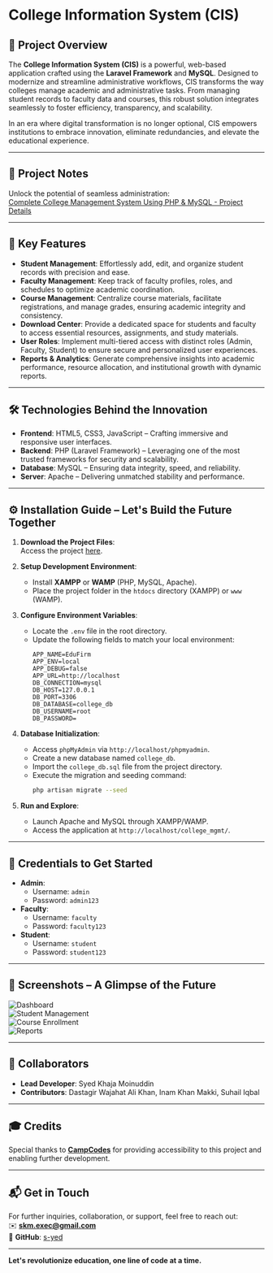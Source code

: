 # College Information System (CIS)

## 🚀 Project Overview
The **College Information System (CIS)** is a powerful, web-based application crafted using the **Laravel Framework** and **MySQL**. Designed to modernize and streamline administrative workflows, CIS transforms the way colleges manage academic and administrative tasks. From managing student records to faculty data and courses, this robust solution integrates seamlessly to foster efficiency, transparency, and scalability.

In an era where digital transformation is no longer optional, CIS empowers institutions to embrace innovation, eliminate redundancies, and elevate the educational experience. 

---

## 🔗 Project Notes
Unlock the potential of seamless administration:  
[Complete College Management System Using PHP & MySQL - Project Details]()

---

## 🌟 Key Features
- **Student Management**: Effortlessly add, edit, and organize student records with precision and ease.
- **Faculty Management**: Keep track of faculty profiles, roles, and schedules to optimize academic coordination.
- **Course Management**: Centralize course materials, facilitate registrations, and manage grades, ensuring academic integrity and consistency.
- **Download Center**: Provide a dedicated space for students and faculty to access essential resources, assignments, and study materials.
- **User Roles**: Implement multi-tiered access with distinct roles (Admin, Faculty, Student) to ensure secure and personalized user experiences.
- **Reports & Analytics**: Generate comprehensive insights into academic performance, resource allocation, and institutional growth with dynamic reports.

---

## 🛠️ Technologies Behind the Innovation
- **Frontend**: HTML5, CSS3, JavaScript – Crafting immersive and responsive user interfaces.
- **Backend**: PHP (Laravel Framework) – Leveraging one of the most trusted frameworks for security and scalability.
- **Database**: MySQL – Ensuring data integrity, speed, and reliability.
- **Server**: Apache – Delivering unmatched stability and performance.

---

## ⚙️ Installation Guide – Let's Build the Future Together
1. **Download the Project Files**:  
   Access the project [here]().

2. **Setup Development Environment**:  
   - Install **XAMPP** or **WAMP** (PHP, MySQL, Apache).  
   - Place the project folder in the `htdocs` directory (XAMPP) or `www` (WAMP).  

3. **Configure Environment Variables**:  
   - Locate the `.env` file in the root directory.  
   - Update the following fields to match your local environment:  
     ```dotenv
     APP_NAME=EduFirm
     APP_ENV=local
     APP_DEBUG=false
     APP_URL=http://localhost
     DB_CONNECTION=mysql
     DB_HOST=127.0.0.1
     DB_PORT=3306
     DB_DATABASE=college_db
     DB_USERNAME=root
     DB_PASSWORD=
     ```

4. **Database Initialization**:  
   - Access `phpMyAdmin` via `http://localhost/phpmyadmin`.  
   - Create a new database named `college_db`.  
   - Import the `college_db.sql` file from the project directory.  
   - Execute the migration and seeding command:  
     ```bash
     php artisan migrate --seed
     ```

5. **Run and Explore**:  
   - Launch Apache and MySQL through XAMPP/WAMP.  
   - Access the application at `http://localhost/college_mgmt/`.  

---

## 🔑 Credentials to Get Started
- **Admin**:  
  - Username: `admin`  
  - Password: `admin123`  
- **Faculty**:  
  - Username: `faculty`  
  - Password: `faculty123`  
- **Student**:  
  - Username: `student`  
  - Password: `student123`  

---

## 📸 Screenshots – A Glimpse of the Future
![Dashboard](path/to/dashboard_screenshot.png)  
![Student Management](path/to/student_management_screenshot.png)  
![Course Enrollment](path/to/course_enrollment_screenshot.png)  
![Reports](path/to/reports_screenshot.png)  

---

## 🤝 Collaborators
- **Lead Developer**: Syed Khaja Moinuddin  
- **Contributors**: Dastagir Wajahat Ali Khan, Inam Khan Makki, Suhail Iqbal

---

## 🎓 Credits
Special thanks to **[CampCodes](https://www.campcodes.com/)** for providing accessibility to this project and enabling further development.

---

## 📬 Get in Touch
For further inquiries, collaboration, or support, feel free to reach out:  
✉️ **skm.exec@gmail.com**  
🔗 **GitHub**: [s-yed](https://github.com/s-yed/)

---

**Let's revolutionize education, one line of code at a time.**
```


